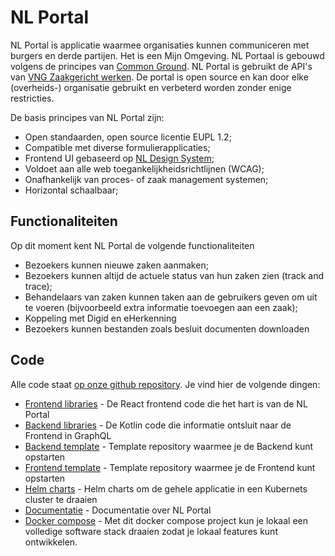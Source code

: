 # NL Portal

NL Portal is applicatie waarmee organisaties kunnen communiceren met burgers en derde partijen. Het is een Mijn Omgeving. NL Portaal is gebouwd volgens de principes van [Common Ground](https://vng.nl/artikelen/common-ground). NL Portal is gebruikt de API's van [VNG Zaakgericht werken](https://vng-realisatie.github.io/gemma-zaken/standaard/). De portal is open source en kan door elke (overheids-) organisatie gebruikt en verbeterd worden zonder enige restricties.

De basis principes van NL Portal zijn:
- Open standaarden, open source licentie EUPL 1.2;
- Compatible met diverse formulierapplicaties;
- Frontend UI gebaseerd op [NL Design System](https://nldesignsystem.nl/);
- Voldoet aan alle web toegankelijkheidsrichtlijnen (WCAG);
- Onafhankelijk van proces- of zaak management systemen;
- Horizontal schaalbaar;

## Functionaliteiten

Op dit moment kent NL Portal de volgende functionaliteiten
- Bezoekers kunnen nieuwe zaken aanmaken;
- Bezoekers kunnen altijd de actuele status van hun zaken zien (track and trace);
- Behandelaars van zaken kunnen taken aan de gebruikers geven om uit te voeren (bijvoorbeeld extra informatie toevoegen aan een zaak);
- Koppeling met Digid en eHerkenning
- Bezoekers kunnen bestanden zoals besluit documenten downloaden


## Code

Alle code staat [op onze github repository](https://github.com/nl-portal/). Je vind hier de volgende dingen:
- [Frontend libraries](https://github.com/nl-portal/nl-portal-frontend-libraries) - De React frontend code die het hart is van de NL Portal
- [Backend libraries](https://github.com/nl-portal/nl-portal-backend-libraries) - De Kotlin code die informatie ontsluit naar de Frontend in GraphQL
- [Backend template](https://github.com/nl-portal/nl-portal-backend-template) - Template repository waarmee je de Backend kunt opstarten
- [Frontend template](https://github.com/nl-portal/nl-portal-frontend-template) - Template repository waarmee je de Frontend kunt opstarten
- [Helm charts](https://github.com/nl-portal/helm-charts) - Helm charts om de gehele applicatie in een Kubernets cluster te draaien
- [Documentatie](https://github.com/nl-portal/documentation) - Documentatie over NL Portal
- [Docker compose](https://github.com/nl-portal/nl-portal-docker-compose) - Met dit docker compose project kun je lokaal een volledige software stack draaien zodat je lokaal features kunt ontwikkelen.
